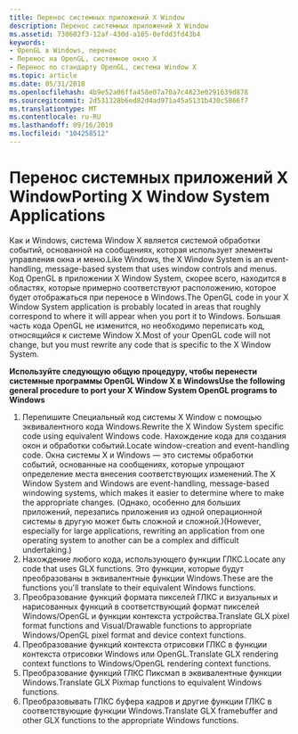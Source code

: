 ```yaml
---
title: Перенос системных приложений X Window
description: Перенос системных приложений X Window
ms.assetid: 730602f3-12af-430d-a105-0efdd3fd43b4
keywords:
- OpenGL в Windows, перенос
- Перенос на OpenGL, системное окно X
- Перенос по стандарту OpenGL, система Window X
ms.topic: article
ms.date: 05/31/2018
ms.openlocfilehash: 4b9e52a06ffa458e07a70a7c4823e0291639d878
ms.sourcegitcommit: 2d531328b6ed82d4ad971a45a5131b430c5866f7
ms.translationtype: MT
ms.contentlocale: ru-RU
ms.lasthandoff: 09/16/2019
ms.locfileid: "104258512"
---
```

# <a name="porting-x-window-system-applications"></a><span data-ttu-id="d0743-106">Перенос системных приложений X Window</span><span class="sxs-lookup"><span data-stu-id="d0743-106">Porting X Window System Applications</span></span>

<span data-ttu-id="d0743-107">Как и Windows, система Window X является системой обработки событий, основанной на сообщениях, которая использует элементы управления окна и меню.</span><span class="sxs-lookup"><span data-stu-id="d0743-107">Like Windows, the X Window System is an event-handling, message-based system that uses window controls and menus.</span></span> <span data-ttu-id="d0743-108">Код OpenGL в приложении X Window System, скорее всего, находится в областях, которые примерно соответствуют расположению, которое будет отображаться при переносе в Windows.</span><span class="sxs-lookup"><span data-stu-id="d0743-108">The OpenGL code in your X Window System application is probably located in areas that roughly correspond to where it will appear when you port it to Windows.</span></span> <span data-ttu-id="d0743-109">Большая часть кода OpenGL не изменится, но необходимо переписать код, относящийся к системе Window X.</span><span class="sxs-lookup"><span data-stu-id="d0743-109">Most of your OpenGL code will not change, but you must rewrite any code that is specific to the X Window System.</span></span>

<span data-ttu-id="d0743-110">**Используйте следующую общую процедуру, чтобы перенести системные программы OpenGL Window X в Windows**</span><span class="sxs-lookup"><span data-stu-id="d0743-110">**Use the following general procedure to port your X Window System OpenGL programs to Windows**</span></span>

1.  <span data-ttu-id="d0743-111">Перепишите Специальный код системы X Window с помощью эквивалентного кода Windows.</span><span class="sxs-lookup"><span data-stu-id="d0743-111">Rewrite the X Window System specific code using equivalent Windows code.</span></span> <span data-ttu-id="d0743-112">Нахождение кода для создания окон и обработки событий.</span><span class="sxs-lookup"><span data-stu-id="d0743-112">Locate window-creation and event-handling code.</span></span> <span data-ttu-id="d0743-113">Окна системы X и Windows — это системы обработки событий, основанные на сообщениях, которые упрощают определение места внесения соответствующих изменений.</span><span class="sxs-lookup"><span data-stu-id="d0743-113">The X Window System and Windows are event-handling, message-based windowing systems, which makes it easier to determine where to make the appropriate changes.</span></span> <span data-ttu-id="d0743-114">(Однако, особенно для больших приложений, перезапись приложения из одной операционной системы в другую может быть сложной и сложной.)</span><span class="sxs-lookup"><span data-stu-id="d0743-114">(However, especially for large applications, rewriting an application from one operating system to another can be a complex and difficult undertaking.)</span></span>
2.  <span data-ttu-id="d0743-115">Нахождение любого кода, использующего функции ГЛКС.</span><span class="sxs-lookup"><span data-stu-id="d0743-115">Locate any code that uses GLX functions.</span></span> <span data-ttu-id="d0743-116">Это функции, которые будут преобразованы в эквивалентные функции Windows.</span><span class="sxs-lookup"><span data-stu-id="d0743-116">These are the functions you'll translate to their equivalent Windows functions.</span></span>
3.  <span data-ttu-id="d0743-117">Преобразование функций формата пикселей ГЛКС и визуальных и нарисованных функций в соответствующий формат пикселей Windows/OpenGL и функции контекста устройства.</span><span class="sxs-lookup"><span data-stu-id="d0743-117">Translate GLX pixel format functions and Visual/Drawable functions to appropriate Windows/OpenGL pixel format and device context functions.</span></span>
4.  <span data-ttu-id="d0743-118">Преобразование функций контекста отрисовки ГЛКС в функции контекста отрисовки Windows или OpenGL.</span><span class="sxs-lookup"><span data-stu-id="d0743-118">Translate GLX rendering context functions to Windows/OpenGL rendering context functions.</span></span>
5.  <span data-ttu-id="d0743-119">Преобразование функций ГЛКС Пиксмап в эквивалентные функции Windows.</span><span class="sxs-lookup"><span data-stu-id="d0743-119">Translate GLX Pixmap functions to equivalent Windows functions.</span></span>
6.  <span data-ttu-id="d0743-120">Преобразовывать ГЛКС буфера кадров и другие функции ГЛКС в соответствующие функции Windows.</span><span class="sxs-lookup"><span data-stu-id="d0743-120">Translate GLX framebuffer and other GLX functions to the appropriate Windows functions.</span></span>

 

 





